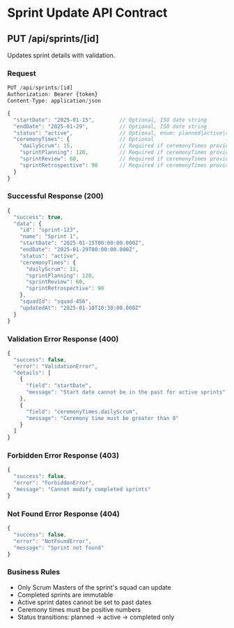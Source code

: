 # Sprint Update API Contract

## PUT /api/sprints/[id]

Updates sprint details with validation.

### Request
```typescript
PUT /api/sprints/[id]
Authorization: Bearer {token}
Content-Type: application/json

{
  "startDate": "2025-01-15",        // Optional, ISO date string
  "endDate": "2025-01-29",          // Optional, ISO date string
  "status": "active",               // Optional, enum: planned|active|completed
  "ceremonyTimes": {                // Optional
    "dailyScrum": 15,               // Required if ceremonyTimes provided, number > 0
    "sprintPlanning": 120,          // Required if ceremonyTimes provided, number > 0
    "sprintReview": 60,             // Required if ceremonyTimes provided, number > 0
    "sprintRetrospective": 90       // Required if ceremonyTimes provided, number > 0
  }
}
```

### Successful Response (200)
```typescript
{
  "success": true,
  "data": {
    "id": "sprint-123",
    "name": "Sprint 1",
    "startDate": "2025-01-15T00:00:00.000Z",
    "endDate": "2025-01-29T00:00:00.000Z",
    "status": "active",
    "ceremonyTimes": {
      "dailyScrum": 15,
      "sprintPlanning": 120,
      "sprintReview": 60,
      "sprintRetrospective": 90
    },
    "squadId": "squad-456",
    "updatedAt": "2025-01-10T10:30:00.000Z"
  }
}
```

### Validation Error Response (400)
```typescript
{
  "success": false,
  "error": "ValidationError",
  "details": [
    {
      "field": "startDate",
      "message": "Start date cannot be in the past for active sprints"
    },
    {
      "field": "ceremonyTimes.dailyScrum",
      "message": "Ceremony time must be greater than 0"
    }
  ]
}
```

### Forbidden Error Response (403)
```typescript
{
  "success": false,
  "error": "ForbiddenError",
  "message": "Cannot modify completed sprints"
}
```

### Not Found Error Response (404)
```typescript
{
  "success": false,
  "error": "NotFoundError",
  "message": "Sprint not found"
}
```

### Business Rules
- Only Scrum Masters of the sprint's squad can update
- Completed sprints are immutable
- Active sprint dates cannot be set to past dates
- Ceremony times must be positive numbers
- Status transitions: planned → active → completed only